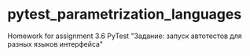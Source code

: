 # pytest_parametrization_languages
Homework for assignment 3.6 PyTest "Задание: запуск автотестов для разных языков интерфейса"
